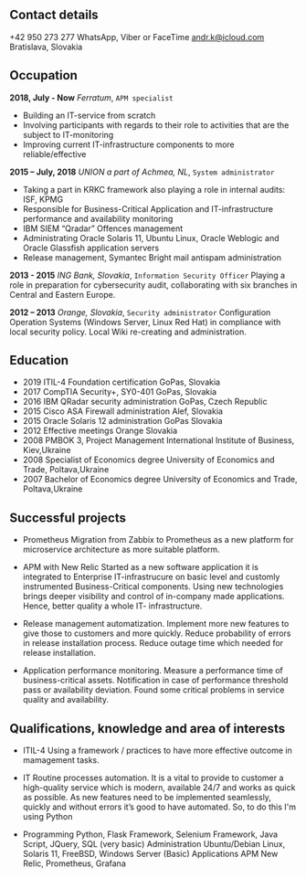 ## Contact details
+42 950 273 277
WhatsApp, Viber or FaceTime
andr.k@icloud.com
Bratislava, Slovakia


## Occupation
**2018, July - Now**
*Ferratum*, `APM specialist`
- Building an IT-service from scratch
- Involving participants with regards to their role to activities that are the subject to IT-monitoring
- Improving current IT-infrastructure components to more reliable/effective

**2015 – July, 2018**
*UNION a part of Achmea, NL*, `System administrator`
- Taking a part in KRKC framework also playing a role in internal audits: ISF, KPMG
- Responsible for Business-Critical Application and IT-infrastructure performance and availability monitoring
- IBM SIEM “Qradar” Offences management
- Administrating Oracle Solaris 11, Ubuntu Linux, Oracle Weblogic and Oracle Glassfish application servers
- Release management, Symantec Bright mail antispam administration

**2013 - 2015**
*ING Bank, Slovakia*, `Information Security Officer`
Playing a role in preparation for cybersecurity audit, collaborating
with six branches in Central and Eastern Europe.

**2012 – 2013**
*Orange, Slovakia*, `Security administrator`
Configuration Operation Systems (Windows Server, Linux Red Hat) in compliance with local security policy. Local Wiki re-creating and administration.


## Education
- 2019 ITIL-4 Foundation certification GoPas, Slovakia
- 2017 CompTIA Security+, SY0-401 GoPas, Slovakia
- 2016 IBM QRadar security administration GoPas, Czech Republic
- 2015 Cisco ASA Firewall administration Alef, Slovakia
- 2015 Oracle Solaris 12 administration GoPas Slovakia
- 2012 Effective meetings Orange Slovakia
- 2008 PMBOK 3, Project Management International Institute of Business, Kiev,Ukraine
- 2008 Specialist of Economics degree University of Economics and Trade, Poltava,Ukraine
- 2007 Bachelor of Economics degree University of Economics and Trade, Poltava,Ukraine


## Successful projects
- Prometheus 
Migration from Zabbix to Prometheus as a new platform for microservice architecture as more suitable platform.

- APM with New Relic
Started as a new software application it is integrated to Enterprise IT-infrastrucure on basic level and customly instrumented Business-Critical components. Using new technologies brings deeper visibility and control
of in-company made applications. Hence, better quality a whole IT- infrastructure.

- Release management automatization.
Implement more new features to give those to customers and more quickly. Reduce probability of errors in release installation process. Reduce outage time which needed for release installation.

- Application performance monitoring.
Measure a performance time of business-critical assets. Notification in case of performance threshold pass or availability
deviation. Found some critical problems in service quality and availability. 

## Qualifications, knowledge and area of interests
- ITIL-4
Using a framework / practices to have more effective outcome in mamagement tasks.

- IT Routine processes automation.
It is a vital to provide to customer a high-quality service which is modern, available 24/7 and works as quick as possible.
As new features need to be implemented seamlessly, quickly and without errors it’s good to have automated. So, to do this I'm using Python

- Programming Python, Flask Framework, Selenium Framework, Java Script, JQuery,
SQL (very basic)
Administration Ubuntu/Debian Linux, Solaris 11, FreeBSD, Windows Server (Basic)
Applications APM New Relic, Prometheus, Grafana
